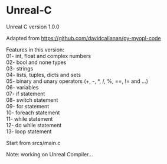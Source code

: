 # Unreal-C
Unreal C version 1.0.0

Adapted from https://github.com/davidcallanan/py-myopl-code

Features in this version:\
01- int, float and complex numbers\
02- bool and none types\
03- strings\
04- lists, tuples, dicts and sets\
05- binary and unary operators (+, -, *, /, %, ==, != and ...)\
06- variables\
07- if statement\
08- switch statement\
09- for statement\
10- foreach statement\
11- while statement\
12- do while statement\
13- loop statement

Start from srcs/main.c

Note: working on Unreal Compiler...
